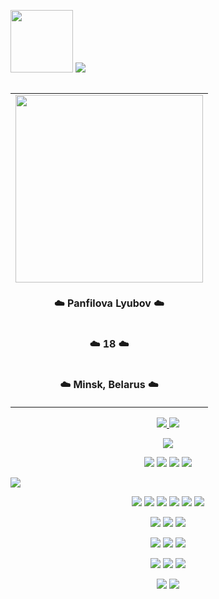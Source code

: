<!-- <h1 align="center"> Hi there 👋 </h1> -->
<a href="#"><img src="https://media.giphy.com/media/WUlplcMpOCEmTGBtBW/giphy.gif" width="100"></a>
<a href="#"> <img src="https://readme-typing-svg.demolab.com?font=Dangrek&size=36&duration=6000&pause=1000&color=D481FF&background=4D23FF00&center=true&vCenter=true&width=435&lines=Hey!+Nice+to+see+you!"></a>

<!-- [![Typing SVG](https://readme-typing-svg.demolab.com?font=Dangrek&size=36&duration=6000&pause=1000&color=D481FF&background=4D23FF00&center=true&vCenter=true&width=435&lines=Hey!+Nice+to+see+you!)](#) 
<img src="https://media.giphy.com/media/WUlplcMpOCEmTGBtBW/giphy.gif" width="100"> -->

<!-- Right table -->

<table align="right" border="0">
    <tr><td><a href="#"><img src="https://user-images.githubusercontent.com/91209785/191731626-31667f23-0a7e-4393-ade8-e3bd10826894.jpg" width="300"></a></td></tr>
    <tr><td><p align="center"> <b>☁️ Panfilova Lyubov ☁️ </b></p></td></tr>
    <tr><td><p align="center"><b> ☁️ 18 ☁️</b></td></tr>
    <tr><td><p align="center"><b> ☁️ Minsk, Belarus ☁️ </b></td></tr>
</table>

<!-- Stats -->

<p align="center">
    <a href="#">    
            <img src="https://github-readme-stats.vercel.app/api?username=panfluba&show_icons=true&theme=material-palenight&count_private=true&include_all_commits=true">
            <img src="https://github-readme-streak-stats.herokuapp.com?user=panfluba&count_private=true&include_all_commits=true&theme=material-palenight&date_format=M%20j%5B%2C%20Y%5D">
    </a>


<!-- Links -->
<p align="center">
<a href="#"><img src="https://user-images.githubusercontent.com/91209785/191745823-abda2fff-31ff-4ca7-8a15-d4cd2df7ba01.gif"></a>


<p align="center">
<a href="https://www.linkedin.com/in/lyubov-panfilova-55068b243/"><img src="https://img.shields.io/badge/linkedin-%230077B5.svg?style=for-the-badge&logo=linkedin&logoColor=white"></a>
<a href="https://t.me/lubo0ow"><img src="https://img.shields.io/badge/Telegram-2CA5E0?style=for-the-badge&logo=telegram&logoColor=white"></a>
<a href="https://www.twitch.tv/balabonya"><img src="https://img.shields.io/badge/Twitch-%239146FF.svg?style=for-the-badge&logo=Twitch&logoColor=white"></a>
<a href="mailto:panfluba@gmail.com"><img src="https://img.shields.io/badge/Gmail-%23E4405F?style=for-the-badge&logo=gmail&logoColor=white"></a>

<!-- [![LinkedIn](https://img.shields.io/badge/linkedin-%230077B5.svg?style=for-the-badge&logo=linkedin&logoColor=white)](#) 
[![Telegram](https://img.shields.io/badge/Telegram-2CA5E0?style=for-the-badge&logo=telegram&logoColor=white)](#) 
[![Twitch](https://img.shields.io/badge/Twitch-%239146FF.svg?style=for-the-badge&logo=Twitch&logoColor=white)](#) 
[![Gmail](https://img.shields.io/badge/Gmail-%23E4405F?style=for-the-badge&logo=gmail&logoColor=white)](#) -->

[![](https://activity-graph.herokuapp.com/graph?username=panfluba&count_private=true&include_all_commits=true&theme=material-palenight)](#)

<!--#### 🎨 Design-->
<p align="center">
<a href="#"><img src="https://user-images.githubusercontent.com/91209785/191903263-69fe9ac7-8c8b-4985-ba06-e20c24d1f9d0.gif"></a>
<a href="#"><img src="https://img.shields.io/badge/adobe%20photoshop-%231976D2.svg?style=for-the-badge&logo=adobe%20photoshop&logoColor=white"></a>
<a href="#"><img src="https://img.shields.io/badge/figma-7957D5.svg?style=for-the-badge&logo=figma&logoColor=white"></a>
<a href="#"><img src="https://img.shields.io/badge/Adobe%20Premiere%20Pro-%23593d88.svg?style=for-the-badge&logo=Adobe%20Premiere%20Pro&logoColor=white"></a>
<a href="#"><img src="https://img.shields.io/badge/blender-%23F5792A.svg?style=for-the-badge&logo=blender&logoColor=white"></a>
<a href="#"><img src="https://img.shields.io/badge/adobe%20illustrator-%23FF9A00.svg?style=for-the-badge&logo=adobe%20illustrator&logoColor=white"></a>

<!--[![Adobe Photoshop](https://img.shields.io/badge/adobe%20photoshop-%231976D2.svg?style=for-the-badge&logo=adobe%20photoshop&logoColor=white)](#)
[![Figma](https://img.shields.io/badge/figma-7957D5.svg?style=for-the-badge&logo=figma&logoColor=white)](#)
[![Adobe Premiere Pro](https://img.shields.io/badge/Adobe%20Premiere%20Pro-%23593d88.svg?style=for-the-badge&logo=Adobe%20Premiere%20Pro&logoColor=white)](#)
[![Blender](https://img.shields.io/badge/blender-%23F5792A.svg?style=for-the-badge&logo=blender&logoColor=white)](#)
[![Adobe Illustrator](https://img.shields.io/badge/adobe%20illustrator-%23FF9A00.svg?style=for-the-badge&logo=adobe%20illustrator&logoColor=white)](#)-->


<!-- #### 📚 Languages -->
<p align="center">
<a href="#"><img src="https://user-images.githubusercontent.com/91209785/191902318-64b373bb-876c-4a44-8e1b-e179a5b2fbd5.gif"></a>
<a href="#"><img src="https://img.shields.io/badge/JavaScript-ffcd00.svg?style=for-the-badge&logo=javascript&logoColor=black"></a>
<a href="#"><img src="https://img.shields.io/badge/c++-3ca3cf.svg?style=for-the-badge&logo=c%2B%2B&logoColor=white"></a>

<!-- [![JavaScript](https://img.shields.io/badge/JavaScript-ffcd00.svg?style=for-the-badge&logo=javascript&logoColor=black)](#)
[![C++](https://img.shields.io/badge/c++-3765ab.svg?style=for-the-badge&logo=c%2B%2B&logoColor=white)](#) -->

<!--#### 💻 Web-->
<p align="center">
<a href="#"><img src="https://user-images.githubusercontent.com/91209785/191903247-0b43c080-f0f8-4ef0-96f8-fca1504dd83d.gif"></a>
<a href="#"><img src="https://img.shields.io/badge/HTML5-%23E4405F?style=for-the-badge&logo=html5&logoColor=white"></a>
<a href="#"><img src="https://img.shields.io/badge/CSS3-%231976D2?style=for-the-badge&logo=css3&logoColor=white"></a>

<!-- #### 📚 Frameworks -->
<p align="center">
<a href="#"><img src="https://user-images.githubusercontent.com/91209785/191903289-4090bb00-eb2c-471f-bd98-95c6a6a6147c.gif"></a>
<a href="#"><img src="https://img.shields.io/badge/react-%2320232a.svg?style=for-the-badge&logo=react&logoColor=white"></a>
<a href="#"><img src="https://img.shields.io/badge/Qt-fff.svg?style=for-the-badge&logo=Qt&logoColor=black"></a>



<!-- #### 🎓 Education -->
<p align="center">
<a href="#"><img src="https://user-images.githubusercontent.com/91209785/191903292-5b1e875f-fe51-49d2-b7f7-4322f73e8cbb.gif"></a>
<a href="https://www.codewars.com/users/panfluba"><img src="https://img.shields.io/badge/Codewars-%23E4405F?style=for-the-badge&logo=codewars&logoColor=white"></a>
<!-- <a href="#"><img src="#"></a> -->


<!--
**panfluba/panfluba** is a ✨ _special_ ✨ repository because its `README.md` (this file) appears on your GitHub profile.

Here are some ideas to get you started:

- 🔭 I’m currently working on ...
- 🌱 I’m currently learning ...
- 👯 I’m looking to collaborate on ...
- 🤔 I’m looking for help with ...
- 💬 Ask me about ...
- 📫 How to reach me: ...
- 😄 Pronouns: ...
- ⚡ Fun fact: ...

-->
